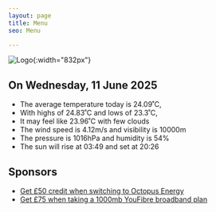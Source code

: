 ```yaml
---
layout: page
title: Menu
seo: Menu

---
```


![Logo](/images/logo.jpg){:width="832px"}

<!-- weather_marker starts -->
## On Wednesday, 11 June 2025

- The average temperature today is 24.09˚C,
- With highs of 24.83˚C and lows of 23.3˚C,
- It may feel like 23.96˚C with few clouds
- The wind speed is 4.12m/s and visibility is 10000m
- The pressure is 1016hPa and humidity is 54%
- The sun will rise at 03:49 and set at 20:26

<!-- weather_marker ends -->

## Sponsors

- [Get £50 credit when switching to Octopus Energy](https://bit.ly/3oD1nnS)
- [Get £75 when taking a 1000mb YouFibre broadband plan](https://aklam.io/91zWhU?)

